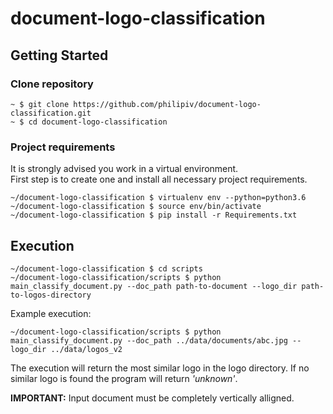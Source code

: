 
# document-logo-classification

## Getting Started

### Clone repository

    ~ $ git clone https://github.com/philipiv/document-logo-classification.git
    ~ $ cd document-logo-classification

### Project requirements 

It is strongly advised you work in a virtual environment.\
First step is to create one and install all necessary project requirements.
       
    ~/document-logo-classification $ virtualenv env --python=python3.6
    ~/document-logo-classification $ source env/bin/activate
    ~/document-logo-classification $ pip install -r Requirements.txt

## Execution

    ~/document-logo-classification $ cd scripts
    ~/document-logo-classification/scripts $ python main_classify_document.py --doc_path path-to-document --logo_dir path-to-logos-directory
    
Example execution:

    ~/document-logo-classification/scripts $ python main_classify_document.py --doc_path ../data/documents/abc.jpg --logo_dir ../data/logos_v2


The execution will return the most similar logo in the logo directory. If no similar logo is found the program will return _'unknown'_.  

**IMPORTANT:** Input document must be completely vertically alligned.

